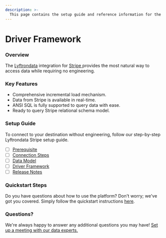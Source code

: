 ```yaml
---
description: >-
  This page contains the setup guide and reference information for the Stripe source connector.
---
```


# Driver Framework

### Overview

The [Lyftrondata](https://www.lyftrondata.com/) integration for [Stripe](https://www.lyftrondata.com/integration/commerce-analytics/stripe/)[ ](https://www.lyftrondata.com/integration/stripe/)provides the most natural way to access data while requiring no engineering.

### Key Features

* Comprehensive incremental load mechanism.
* Data from Stripe is available in real-time.&#x20;
* ANSI SQL is fully supported to query data with ease.
* Ready to query Stripe relational schema model.

### Setup Guide

To connect to your destination without engineering, follow our step-by-step Lyftrondata Stripe setup guide.

* [ ] [Prerequisite](../../commerce-analytics/stripe/prerequisite.md)
* [ ] [Connection Steps](../../commerce-analytics/stripe/connection-steps.md)
* [ ] [Data Model](../../commerce-analytics/stripe/data-model/)
* [ ] [Driver Framework](../../commerce-analytics/stripe/driver-framework/)
* [ ] [Release Notes](../../commerce-analytics/stripe/release-notes.md)

### Quickstart Steps

Do you have questions about how to use the platform? Don't worry; we've got you covered. Simply follow the quickstart instructions [here](../../../quickstart-steps.md).

### Questions? <a href="#questions" id="questions"></a>

We're always happy to answer any additional questions you may have! [Set up a meeting with our data experts.](https://www.lyftrondata.com/book-a-meeting/)


